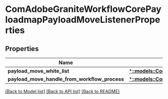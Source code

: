 # ComAdobeGraniteWorkflowCorePayloadmapPayloadMoveListenerProperties

## Properties
Name | Type | Description | Notes
------------ | ------------- | ------------- | -------------
**payload_move_white_list** | [***::models::ConfigNodePropertyArray**](configNodePropertyArray.md) |  | [optional] 
**payload_move_handle_from_workflow_process** | [***::models::ConfigNodePropertyBoolean**](configNodePropertyBoolean.md) |  | [optional] 

[[Back to Model list]](../README.md#documentation-for-models) [[Back to API list]](../README.md#documentation-for-api-endpoints) [[Back to README]](../README.md)


